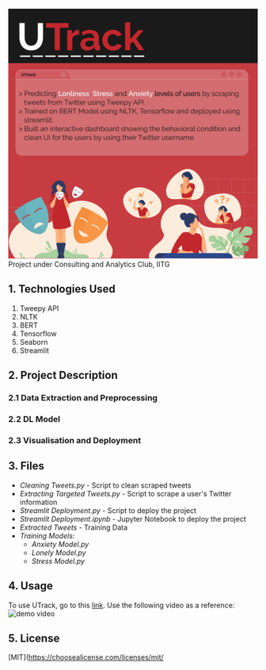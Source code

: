![alt text](https://github.com/Arsh2k01/UTrack/blob/main/UTrack-Description.jpg)
Project under Consulting and Analytics Club, IITG

## 1. Technologies Used

1. Tweepy API
2. NLTK
3. BERT
4. Tensorflow
6. Seaborn
5. Streamlit

## 2. Project Description
### 2.1 Data Extraction and Preprocessing
### 2.2 DL Model
### 2.3 Visualisation and Deployment

## 3. Files
* *Cleaning Tweets.py* - Script to clean scraped tweets
* *Extracting Targeted Tweets.py* - Script to scrape a user's Twitter information
* *Streamlit Deployment.py* - Script to deploy the project
* *Streamlit Deployment.ipynb* - Jupyter Notebook to deploy the project
* *Extracted Tweets* - Training Data
* *Training Models:*
   * *Anxiety Model.py*
   * *Lonely Model.py*
   * *Stress Model.py*

## 4. Usage
To use UTrack, go to this [link](http://f7581a3641cd.ngrok.io/). Use the following video as a reference:
![demo video]()



## 5. License
[MIT](https://choosealicense.com/licenses/mit/
